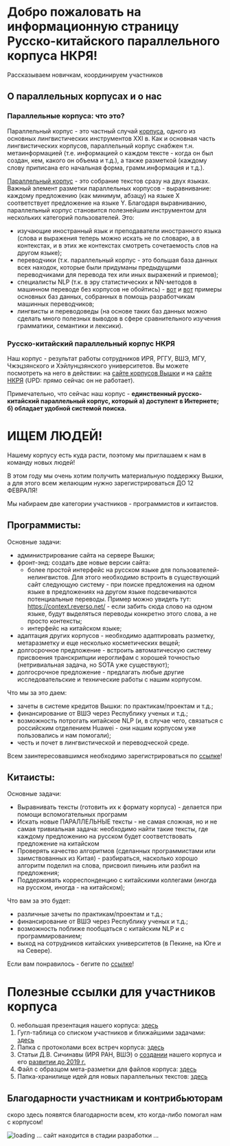 # Добро пожаловать на информационную страницу Русско-китайского параллельного корпуса НКРЯ!

Рассказываем новичкам, координируем участников

## О параллельных корпусах и о нас

### Параллельные корпуса: что это?

Параллельный корпус - это частный случай [корпуса](https://postnauka.ru/video/7783), одного из основных лингвистических инструментов XXI в. Как и основная часть лингвистических корпусов, параллельный корпус снабжен т.н. метаинформацией (т.е. информацией о каждом тексте - когда он был создан, кем, какого он объема и т.д.), а также разметкой (каждому слову приписана его начальная форма, грамм.информация и т.д.).

[Параллельный корпус](https://postnauka.ru/video/54851) - это собрание текстов сразу на двух языках. Важный элемент разметки параллельных корпусов - выравнивание: каждому предложению (как минимум, абзацу) на языке Х соответствует предложение на языке Y. Благодаря выравниванию, параллельный корпус становится полезнейшим инструментом для нескольких категорий пользователей. Это:
 * изучающие иностранный язык и преподаватели иностранного языка (слова и выражения теперь можно искать не по словарю, а в контекстах, и в этих же контекстах смотреть сочетаемость слов на другом языке);
 * переводчики (т.к. параллельный корпус - это большая база данных всех находок, которые были придуманы предыдущими переводчиками для перевода тех или иных выражений и приемов);
 * специалисты NLP (т.к. в эру статистических и NN-методов в машинном переводе без корпусов не обойтись) - [вот](https://www.clarin.eu/resource-families/parallel-corpora) и [вот](http://opus.nlpl.eu/) примеры основных баз данных, собранных в помощь разработчикам машинных переводчиков;
 * лингвисты и переводоведы (на основе таких баз данных можно сделать много полезных выводов в сфере сравнительного изучения грамматики, семантики и лексики).
 

### Русско-китайский параллельный корпус НКРЯ

Наш корпус - результат работы сотрудников ИРЯ, РГГУ, ВШЭ, МГУ, Чжэцзянского и Хэйлунцзянского университетов. Вы можете посмотреть на него в действии: на [сайте корпусов Вышки](https://linghub.ru/rnc_parallel_chinese/search) и на [сайте НКРЯ](http://www.ruscorpora.ru/new/search-para-zh.html) (UPD: прямо сейчас он не работает).

Примечательно, что сейчас наш корпус - **единственный русско-китайский параллельный корпус, который а) доступент в Интернете; б) обладает удобной системой поиска.**

# ИЩЕМ ЛЮДЕЙ!

Нашему корпусу есть куда расти, поэтому мы приглашаем к нам в команду новых людей! 

В этом году мы очень хотим получить материальную поддержку Вышки, а для этого всем желающим нужно зарегистрироваться ДО 12 ФЕВРАЛЯ!

Мы набираем две категории участников - программистов и китаистов.

## Программисты:
Основные задачи:
 * администрирование сайта на сервере Вышки;
 * фронт-энд: создать две новые версии сайта:
    * более простой интерфейс на русском языке для пользователей-нелингвистов. Для этого необходимо встроить в существующий сайт следующую систему - при поиске предложения на одном языке в предложениях на другом языке подсвечиваются потенциальные переводы. Пример можно увидеть тут: https://context.reverso.net/ - если забить сюда слово на одном языке, будут выделяться переводы конкретно этого слова, а не просто контексты;
    * интерфейс на китайском языке;
 * адаптация других корпусов - необходимо адаптировать разметку, метаразметку и еще несколько косметических вещей;
 * долгосрочное предложение - встроить автоматическую систему присвоения транскрипции иероглифам с хорошей точностью (нетривиальная задача, но SOTA уже существуют);
 * долгосрочное предложение - предлагать любые другие исследовательские и технические работы с нашим корпусом. 
 
Что мы за это даем:

 * зачеты в системе кредитов Вышки: по практикам/проектам и т.д.;
 * финансирование от ВШЭ через Республику ученых и т.д.;
 * возможность потрогать китайское NLP (и, в случае чего, связаться с российским отделением Huawei - они нашим корпусом уже пользовались и нам помогали);
 * честь и почет в лингвистической и переводческой среде.

Всем заинтересовавшимся необходимо зарегистрироваться по [ссылке](https://docs.google.com/forms/d/e/1FAIpQLSeLVIon_j-o6pxQMyDScXS1COa0lWg8ytFDU_aMRhSAyKHhKQ/viewform?usp=sf_link)!

## Китаисты:
Основные задачи:
 * Выравнивать тексты (готовить их к формату корпуса) - делается при помощи вспомогательных программ
 * Искать новые ПАРАЛЛЕЛЬНЫЕ тексты - не самая сложная, но и не самая тривиальная задача: необходимо найти такие тексты, где каждому предложению на русском будет соответствовать предложение на китайском
 * Проверять качество алгоритмов (сделанных программистами или заимствованных из Китая) - разбираться, насколько хорошо алгоритм поделил на слова, присвоил пиньинь или разбил на предложения;
 * Поддерживать корреспонденцию с китайскими коллегами (иногда на русском, иногда - на китайском);

Что вам за это будет:
 * различные зачеты по практикам/проектам и т.д.;
 * финансирование от ВШЭ через Республику ученых и т.д.;
 * возможность поближе пообщаться с китайским NLP и с программированием;
 * выход на сотрудников китайских университетов (в Пекине, на Юге и на Севере).

Если вам понравилось - бегите по [ссылке](https://docs.google.com/forms/d/e/1FAIpQLSfTvfXdbYMYSWIYXaVtlDf_HIuatFo1F0SLt2dxnMJS_o0XzA/viewform?usp=sf_link)!

# Полезные ссылки для участников корпуса

0. небольшая презентация нашего корпуса: [здесь](корпус_презентация.pdf)
1. Гугл-таблица со списком участников и ближайшими задачами: [здесь](https://docs.google.com/spreadsheets/d/1lHKnLNeBceKZmBczLU0LqBDgp27OMBPqomXeIxcl2QE/edit?usp=sharing)
2. Папка с протоколами всех встреч корпуса: [здесь](https://yadi.sk/d/G5EnsKdbcfFdvg)
3. Статьи Д.В. Сичинавы (ИРЯ РАН, ВШЭ) о [создании](http://ruslang.ru/doc/sitchinava/sitchinava-2015-parallel_corpus.pdf) нашего корпуса и его [развитии до 2019 г.](https://yadi.sk/i/rkz-tMsY1dJ_8A)
4. Файл с образцом мета-разметки для файлов корпуса: [здесь](https://yadi.sk/i/dsp36GpkPFqZ6g)
5. Папка-хранилище идей для новых параллельных текстов: [здесь](https://yadi.sk/d/9nSiE3h3bnnC0w)

## Благодарности участникам и контрибьюторам

скоро здесь появятся благодарности всем, кто когда-либо помогал нам с корпусом!

![loading](https://st4.depositphotos.com/7662228/26266/v/1600/depositphotos_262663382-stock-illustration-loading-icon-load-system-data.jpg) ... сайт находится в стадии разработки ...

